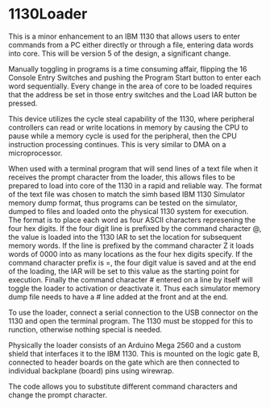 # 1130Loader

This is a minor enhancement to an IBM 1130 that allows users to enter commands from a PC either directly or through a file, entering data words into core. This will be version 5 of the design, a significant change. 

Manually toggling in programs is a time consuming affair, flipping the 16 Console Entry Switches and pushing the Program Start button to enter each word sequentially. Every change in the area of core to be loaded requires that the address be set in those entry switches and the Load IAR button be pressed.

This device utilizes the cycle steal capability of the 1130, where peripheral controllers can read or write locations in memory by causing the CPU to pause while a memory cycle is used for the peripheral, then the CPU instruction processing continues. This is very similar to DMA on a microprocessor. 

When used with a terminal program that will send lines of a text file when it receives the prompt character from the loader, this allows files to be prepared to load into core of the 1130 in a rapid and reliable way. The format of the text file was chosen to match the simh based IBM 1130 Simulator memory dump format, thus programs can be tested on the simulator, dumped to files and loaded onto the physical 1130 system for execution. The format is to place each word as four ASCII characters represening the four hex digits. If the four digit line is prefixed by the command character @, the value is loaded into the 1130 IAR to set the location for subsequent memory words. If the line is prefixed by the command character Z it loads words of 0000 into as many locations as the four hex digits specify. If the command character prefix is =, the four digit value is saved and at the end of the loading, the IAR will be set to this value as the starting point for execution. Finally the command character # entered on a line by itself will toggle the loader to activation or deactivate it. Thus each simulator memory dump file needs to have a # line added at the front and at the end. 

To use the loader, connect a serial connection to the USB connector on the 1130 and open the terminal program. The 1130 must be stopped for this to runction, otherwise nothing special is needed. 

Physically the loader consists of an Arduino Mega 2560 and a custom shield that interfaces it to the IBM 1130. This is mounted on the logic gate B, connected to header boards on the gate which are then connected to individual backplane (board) pins using wirewrap. 

The code allows you to substitute different command characters and change the prompt character. 
